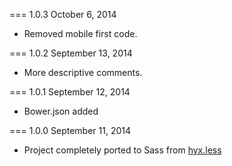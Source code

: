 === 1.0.3 October 6, 2014
 
- Removed mobile first code.

=== 1.0.2 September 13, 2014

- More descriptive comments.

=== 1.0.1 September 12, 2014

- Bower.json added

=== 1.0.0 September 11, 2014

- Project completely ported to Sass from [hyx.less](https://github.com/thinkxl/hyx.less)
